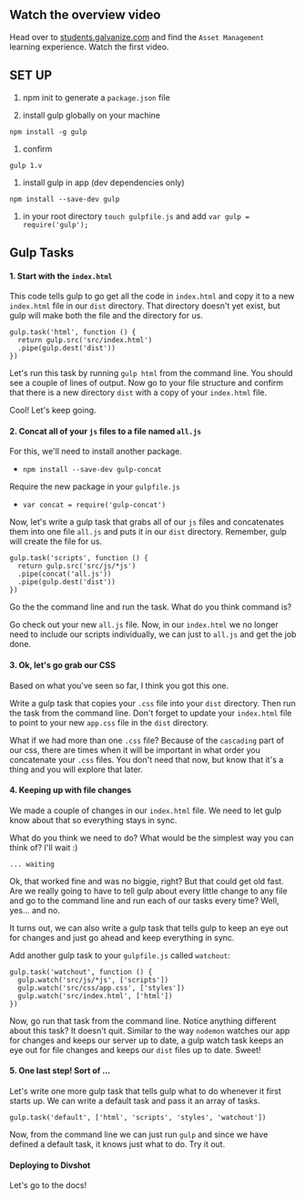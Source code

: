## Watch the overview video

Head over to [students.galvanize.com](https://students.galvanize.com/curriculums/6/learning_experiences/11) and find the `Asset Management` learning experience.
Watch the first video.

## SET UP

1. npm init to generate a `package.json` file

1. install gulp globally on your machine

```
npm install -g gulp
```
1. confirm

```
gulp 1.v
```
1. install gulp in app (dev dependencies only)

```
npm install --save-dev gulp
```
1. in your root directory `touch gulpfile.js` and add `var gulp = require('gulp');`

## Gulp Tasks

#### 1. Start with the `index.html`

This code tells gulp to go get all the code in `index.html` and copy it to a new `index.html` file in our `dist` directory. That directory doesn't yet exist, but gulp will make both the file and the directory for us.

```
gulp.task('html', function () {
  return gulp.src('src/index.html')
  .pipe(gulp.dest('dist'))
})
```

Let's run this task by running `gulp html` from the command line. You should see a couple of lines of output. Now go to your file structure and confirm that there is a new directory `dist` with a copy of your `index.html` file.

Cool! Let's keep going.

#### 2. Concat all of your `js` files to a file named `all.js`

For this, we'll need to install another package.
  - `npm install --save-dev gulp-concat`

Require the new package in your `gulpfile.js`
  - `var concat = require('gulp-concat')`

Now, let's write a gulp task that grabs all of our `js` files and concatenates them into one file `all.js` and puts it in our `dist` directory. Remember, gulp will create the file for us.

```
gulp.task('scripts', function () {
  return gulp.src('src/js/*js')
  .pipe(concat('all.js'))
  .pipe(gulp.dest('dist'))
})
```

Go the the command line and run the task. What do you think command is?

Go check out your new `all.js` file. Now, in our `index.html` we no longer need to include our scripts individually,
we can just to `all.js` and get the job done.

#### 3. Ok, let's go grab our CSS

Based on what you've seen so far, I think you got this one.

Write a gulp task that copies your `.css` file into your `dist` directory. Then run the task from the command line. Don't forget to update your `index.html` file to point to your new `app.css` file in the `dist` directory.

What if we had more than one `.css` file? Because of the `cascading` part of our css, there are times when it will be
important in what order you concatenate your `.css` files. You don't need that now, but know that it's a thing and you
will explore that later.

#### 4. Keeping up with file changes

We made a couple of changes in our `index.html` file. We need to let gulp know about that so everything stays in sync.

What do you think we need to do? What would be the simplest way you can think of? I'll wait :)

```
... waiting
```
Ok, that worked fine and was no biggie, right? But that could get old fast. Are we really going to have to tell gulp about
every little change to any file and go to the command line and run each of our tasks every time? Well, yes... and no.

It turns out, we can also write a gulp task that tells gulp to keep an eye out for changes and just go ahead and keep everything in sync.

Add another gulp task to your `gulpfile.js` called `watchout`:

```
gulp.task('watchout', function () {
  gulp.watch('src/js/*js', ['scripts'])
  gulp.watch('src/css/app.css', ['styles'])
  gulp.watch('src/index.html', ['html'])
})
```
Now, go run that task from the command line. Notice anything different about this task? It doesn't quit. Similar to the way `nodemon`
watches our app for changes and keeps our server up to date, a gulp watch task keeps an eye out for file changes and keeps our `dist`
files up to date. Sweet!

#### 5. One last step! Sort of ...

Let's write one more gulp task that tells gulp what to do whenever it first starts up. We can write a default task and pass it
an array of tasks.

```
gulp.task('default', ['html', 'scripts', 'styles', 'watchout'])
```

Now, from the command line we can just run `gulp` and since we have defined a default task, it knows just what to do. Try it out.

#### Deploying to Divshot

Let's go to the docs!

